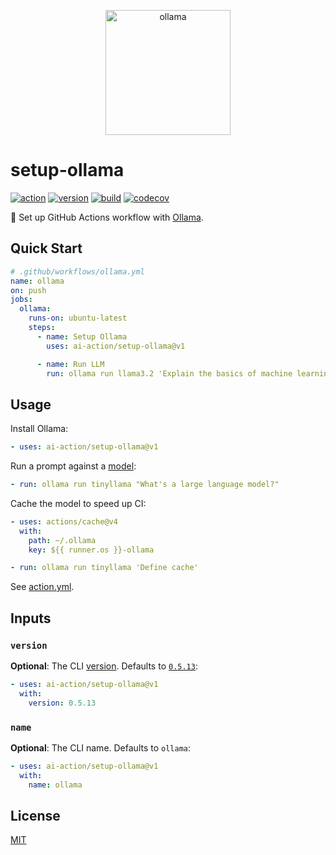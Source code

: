 <p align="center">
  <img alt="ollama" height="200px" src="https://raw.githubusercontent.com/ai-action/assets/master/logos/ollama.svg">
</p>

# setup-ollama

[![action](https://badgen.net/badge/github/setup-ollama?icon&label)](https://github.com/marketplace/actions/setup-ollama)
[![version](https://badgen.net/github/release/ai-action/setup-ollama)](https://github.com/ai-action/setup-ollama/releases)
[![build](https://github.com/ai-action/setup-ollama/actions/workflows/build.yml/badge.svg)](https://github.com/ai-action/setup-ollama/actions/workflows/build.yml)
[![codecov](https://codecov.io/gh/ai-action/setup-ollama/graph/badge.svg?token=AB3XFS8HYL)](https://codecov.io/gh/ai-action/setup-ollama)

🦙 Set up GitHub Actions workflow with [Ollama](https://github.com/ollama/ollama).

## Quick Start

```yaml
# .github/workflows/ollama.yml
name: ollama
on: push
jobs:
  ollama:
    runs-on: ubuntu-latest
    steps:
      - name: Setup Ollama
        uses: ai-action/setup-ollama@v1

      - name: Run LLM
        run: ollama run llama3.2 'Explain the basics of machine learning.'
```

## Usage

Install Ollama:

```yaml
- uses: ai-action/setup-ollama@v1
```

Run a prompt against a [model](https://ollama.com/library):

```yaml
- run: ollama run tinyllama "What's a large language model?"
```

Cache the model to speed up CI:

```yaml
- uses: actions/cache@v4
  with:
    path: ~/.ollama
    key: ${{ runner.os }}-ollama

- run: ollama run tinyllama 'Define cache'
```

See [action.yml](action.yml).

## Inputs

### `version`

**Optional**: The CLI [version](https://github.com/ollama/ollama/releases). Defaults to [`0.5.13`](https://github.com/ollama/ollama/releases/tag/v0.5.13):

```yaml
- uses: ai-action/setup-ollama@v1
  with:
    version: 0.5.13
```

### `name`

**Optional**: The CLI name. Defaults to `ollama`:

```yaml
- uses: ai-action/setup-ollama@v1
  with:
    name: ollama
```

## License

[MIT](LICENSE)
